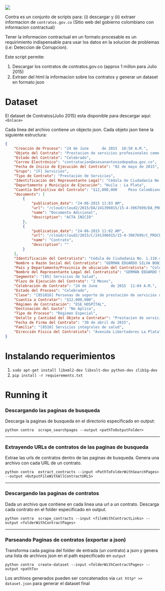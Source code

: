 ![](https://github.com/dav009/contra/blob/master/logo.gif?raw=true)

Contra es un conjunto de scripts para:  (i) descargar y (ii) extraer informacion de `contratos.gov.co` (Sitio web del gobierno colombiano con informacion contractual)
 
Tener la informacion contractual en un formato procesable es un requirimiento indispensable para usar los datos en la solucion de problemas (i.e: Deteccion de Corrupcion).


Este script permite:
 
1. Descargar los contratos de contratos.gov.co (approx 1 millon para Julio 2015)
2. Extraer del html la informacion sobre los contratos y generar un dataset en formato json

# Dataset

El dataset de Contratos(Julio 2015) esta disponible para descargar aqui: `<Enlace>`

Cada linea del archivo contiene un objecto json. Cada objeto json tiene la siguiente estructura:

```json
{
    "Creación de Proceso": "24 de June      de 2015  10:50 A.M.",
    "Objeto del Contrato": "Prestacion de servicios profesionales como como medico general, en las condiciones, areas y servicios requeridos",
    "Estado del Contrato": "Celebrado",
    "Correo Electrónico": "contratacion@esesanantoniodepadua.gov.co",
    "Fecha de Inicio de Ejecución del Contrato": "02 de mayo de 2015",
    "Grupo": "[F] Servicios",
    "Tipo de Contrato": "Prestación de Servicios",
    "Identificación del Representante Legal": "Cédula de Ciudadanía No. 1.110.479.226 Ibagué",
    "Departamento y Municipio de Ejecución": "Huila : La Plata",
    "Cuantía Definitiva del Contrato": "$12,000,000     Peso Colombiano",
    "documents": [
        {
            "publication_date": "24-06-2015 11:03 AM",
            "url": "/cloud/cloud2/2015/DA/241396015/15-4-3967699/DA_PROCESO_15-4-3967699_241396015_15194469.pdf",
            "name": "Documento Adicional",
            "description": "ACTA INICIO"
        },
        {
            "publication_date": "24-06-2015 11:02 AM",
            "url": "/cloud/cloud2/2015/C/241396015/15-4-3967699/C_PROCESO_15-4-3967699_241396015_15194424.pdf",
            "name": "Contrato",
            "description": ""
        }
    ],
    "Identificación del Contratista": "Cédula de Ciudadanía No. 1.110.479.226 Ibagué",
    "Nombre o Razón Social del Contratista": "GERMAN EDUARDO SILVA BONILLA",
    "País y Departamento/Provincia de ubicación del Contratista": "Colombia : Huila",
    "Nombre del Representante Legal del Contratista": "GERMAN EDUARDO SILVA BONILLA",
    "Segmento": "[85] Servicios de Salud",
    "Plazo de Ejecución del Contrato": "2 Meses",
    "Celebración de Contrato": "24 de June      de 2015  11:04 A.M.",
    "Estado del Proceso": "Celebrado",
    "Clase": "[851016] Personas de soporte de prestación de servicios de salud",
    "Cuantía a Contratar": "$12,000,000",
    "Régimen de Contratación": "ESE HOSPITAL",
    "Destinación del Gasto": "No Aplica",
    "Tipo de Proceso": "Régimen Especial",
    "Detalle y Cantidad del Objeto a Contratar": "Prestacion de servicios profesionales como como medico general, en las condiciones, areas y servicios requeridos",
    "Fecha de Firma del Contrato": "30 de abril de 2015",
    "Familia": "[8510] Servicios integrales de salud",
    "Dirección Física del Contratista": "Avenida Libertadores La Plata"
}
```


# Instalando requerimientos

1. `sudo apt-get install libxml2-dev libxslt-dev python-dev zlib1g-dev`
2. `pip install -r requierements.txt`
 
# Running it

### Descargando las paginas de busqueda

Descarga la paginas de busqueda en el directorio especificado en output:

`python contra  scrape_searchpages --output <pathToOutputFolder>`

--------------


### Extrayendo URLs de contratos de las paginas de busqueda

Extrae las urls de contratos dentro de las paginas de busqueda. Genera una archivo con cada URL de un contrato.

`python contra  extract_contracts --input <PathToFolderWithSearchPages> --output <OutputFileWithAllContractURLS>`

--------------

### Descargando las paginas de contratos

Dada un archivo que contiene en cada linea una url a un contrato. Descarga cada contrato en el folder especificado en output.

`python contra  scrape_contracts --input <fileWithContractLinks> --output <folderWithContractPages>`

--------------

### Parseando Paginas de contratos (exportar a json)

Transforma cada pagina del folder de entrada (un contrato) a json
y genera una lista de archivos json en el path especificado en `output`

`python contra  create-dataset --input <folderWithContractPages> --output <pathTo>`

Los archivos generados pueden ser concatenados via `cat http* >> dataset.json` para generar el dataset final